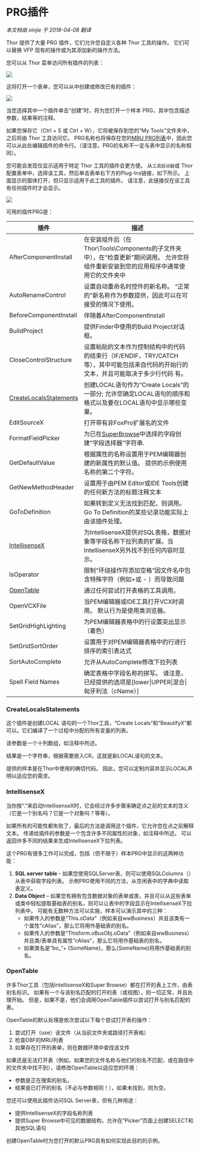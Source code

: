 ﻿PRG插件
===
_本文档由 xinjie 于 2018-04-08 翻译_

Thor 提供了大量 PRG 插件，它们允许您自定义各种 Thor 工具的操作。 它们可以替换 VFP 现有的操作或为其添加新的操作方法。

您可以从 Thor 菜单访问所有插件的列表：

![](Images/Thor_add_plugins1.png)

这将打开一个表单，您可以从中创建或修改已有的插件：

![](Images/Thor_add_plugins2.png)

当您选择其中一个插件单击“创建”时，将为您打开一个样本 PRG，其中包含描述参数，结果等的注释。

如果您保存它（Ctrl + S 或 Ctrl + W），它将被保存到您的“My Tools”文件夹中，之后将由 Thor 工具访问它。 PRG名称也将保存在您的[MRU PRG列表](https://groups.google.com/forum/?fromgroups#!topic/FoxProThor/_hyu9XVSQ3A)中，因此您可以从此处编辑插件的命令行。（请注意，PRG的名称不一定与表中显示的名称相同）。

您可能会发现仅显示适用于特定 Thor 工具的插件会更方便。 从`工具启动器`或 Thor 配置表单中，选择该工具，然后单击表单右下方的Plug-Ins链接，如下所示。 上面显示的窗体打开，但只显示适用于此工具的插件。 请注意，此链接仅在该工具有任何插件时才会显示。

![](Images/Thor_add_plugins3.png)

可用的插件PRG是：

**插件** |**描述**
---|---
AfterComponentInstall|在安装组件后（在Thor\Tools\Components的子文件夹中），在“检查更新”期间调用。 允许您将组件重新安装到您的应用程序中通常使用它的文件夹中
AutoRenameControl|设置自动重命名时控件的新名称。 “正常的”新名称作为参数提供，因此可以在可接受的情况下使用。
BeforeComponentInstall|伴随着AfterComponentInstall
BuildProject|提供Finder中使用的Build Project对话框。
CloseControlStructure|设置粘贴的文本作为控制结构中的代码的结束行（IF/ENDIF，TRY/CATCH等），其中可能包括来自代码的开始行的文本，并且可能取决于多少行代码 有。
[CreateLocalsStatements](#CreateLocalsStatements)|创建LOCAL语句作为“Create Locals”的一部分; 允许您确定LOCAL语句的顺序和格式以及要在LOCAL语句中显示哪些变量。
EditSourceX|打开带有非FoxPro扩展名的文件
FormatFieldPicker|为已在[SuperBrowse](Thor_superbrowse.md)中选择的字段创建“字段选择器”字符串.
GetDefaultValue|根据属性的名称设置用于PEM编辑器创建的新属性的默认值。 提供的示例使用名称的第二个字符。
GetNewMethodHeader|设置用于由PEM Editor或IDE Tools创建的任何新方法的标题注释文本
GoToDefinition|如果转到定义无法找到匹配，则调用。 Go To Definition的某些记录功能实际上由该插件处理。
[IntellisenseX](#IntellisenseX)|为IntellisenseX提供对SQL表格，数据对象等字段名称下拉列表的扩展。当IntellisenseX另外找不到任何内容时显示。
IsOperator|限制“环绕操作符添加空格”因文件名中包含特殊字符（例如+或 - ）而导致问题
[OpenTable](#OpenTable)|通过任何尝试打开表格的工具调用。
OpenVCXFile|当PEM编辑器或IDE工具打开VCX时调用。 默认行为是使用类浏览器。
SetGridHighLighting|为PEM编辑器表格中的行设置突出显示（着色）
SetGridSortOrder|设置用于对PEM编辑器表格中的行进行排序的索引表达式
SortAutoComplete|允许从AutoComplete修改下拉列表
Spell Field Names|确定表格中字段名称的拼写。 请注意，已经提供的选项是[lower\|UPPER\|混合\|匈牙利法（cName）]

### <a name="CreateLocalsStatements">**CreateLocalsStatements**</a>

这个插件是创建LOCAL 语句的一个Thor工具，“Create Locals”和“BeautifyX”都可以。它们编译了一个过程中分配的所有变量的列表。
 
该参数是一个十列数组，如注释中所述。
 
结果是一个字符串，根据需要嵌入CR，这就是新LOCAL语句的文本。
 
提供的样本是在Thor中使用的确切代码。 因此，您可以定制内容并显示LOCAL声明以适应您的需求。

### <a name="IntellisenseX">**IntellisenseX**</a>

当你按“.”来启动IntellisenseX时，它会经过许多步骤来确定点之前的文本的含义（它是一个别名吗？它是一个对象吗？等等）。
 
如果所有的可能性都失败了，最后的方法是调用这个插件，它允许您在点之前解释文本。 传递给插件的参数是一个包含许多不同属性的对象，如注释中所述。 可以返回许多不同的结果来生成IntellisenseX下拉列表。
 
这个PRG有很多工作可以完成，包括（但不限于）样本PRG中显示的这两种功能：
 
1.  **SQL server table** - 如果您使用SQLServer表，则可以使用SQLColumns（）从表中获取字段列表。 示例PRG使用不同的方法，从空闲表中的字典中读取表定义。
2.  **Data Object** – 如果您有拥有包含数据对象的表单或类，并且可以从这些表单或类中轻松提取基础表的别名，则可以让表中的字段显示在IntellisenseX下拉列表中。 可能有无数种方法可以实施，样本可以演示其中的三种：
    *   如果传入的参数是“This.oData”（例如来自wwBusiness）并且该类有一个属性“cAlias”，那么它将用作基础表的别名。
    *   如果传入的参数是“Thisform.oBusObj.oData”（例如来自wwBusiness）并且类/表单具有属性“cAlias”，那么它将用作基础表的别名。
    *   如果类名是“bo_”+ {SomeName}，那么{SomeName}将用作基础表的别名。

### <a name="OpenTable">**OpenTable**</a>

许多Thor工具（包括IntellisenseX和Super Browse）都在打开的表上工作，由表别名标识。 如果有一个与该别名匹配的打开的表（或视图），则一切正常，并且处理开始。 但是，如果不是，他们会调用OpenTable插件以尝试打开与别名匹配的表。

OpenTable的默认处理是依次尝试以下每个尝试打开表的操作：

1.  尝试打开（use）该文件（从当前文件夹或路径打开表格）
2.  检查DBF的MRU列表
3.  如果存在打开的表单，则在数据环境中查找该文件

如果还是无法打开表（例如，如果您的文件名称与他们的别名不匹配，或在路径中的文件夹中找不到），请修改OpenTable以适应您的环境：
 
*   参数是正在搜索的别名。
*   结果是已打开的别名（不必与参数相同！），如果未找到，则为空。

您还可以使用此插件访问SQL Server表，但有几种用途：
*   提供IntellisenseX的字段名称列表
*   提供Super Browse中可见的数据结构，允许在“Picker”页面上创建SELECT和其他SQL语句

创建OpenTable时为您打开的默认PRG具有如何实现此目的的示例。
